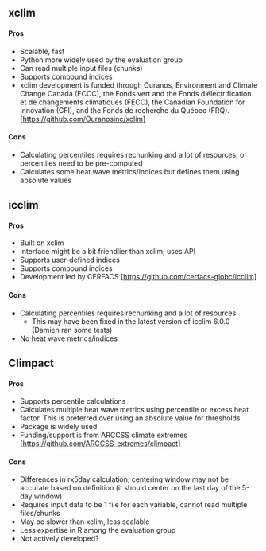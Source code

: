 ## xclim
#### Pros
- Scalable, fast
- Python more widely used by the evaluation group
- Can read multiple input files (chunks)
- Supports compound indices
- xclim development is funded through Ouranos, Environment and Climate Change Canada (ECCC), the Fonds vert and the Fonds d’électrification et de changements climatiques (FECC), the Canadian Foundation for Innovation (CFI), and the Fonds de recherche du Québec (FRQ). [https://github.com/Ouranosinc/xclim]

#### Cons
- Calculating percentiles requires rechunking and a lot of resources, or percentiles need to be pre-computed
- Calculates some heat wave metrics/indices but defines them using absolute values

## icclim
#### Pros
- Built on xclim
- Interface might be a bit friendlier than xclim, uses API
- Supports user-defined indices
- Supports compound indices
- Development led by CERFACS [https://github.com/cerfacs-globc/icclim]

#### Cons
- Calculating percentiles requires rechunking and a lot of resources
  - This may have been fixed in the latest version of icclim 6.0.0 (Damien ran some tests)
- No heat wave metrics/indices

## Climpact
#### Pros
- Supports percentile calculations
- Calculates multiple heat wave metrics using percentile or excess heat factor. This is preferred over using an absolute value for thresholds
- Package is widely used
- Funding/support is from ARCCSS climate extremes [https://github.com/ARCCSS-extremes/climpact]

#### Cons
- Differences in rx5day calculation, centering window may not be accurate based on definition (it should center on the last day of the 5-day window)
- Requires input data to be 1 file for each variable, cannot read multiple files/chunks
- May be slower than xclim, less scalable
- Less expertise in R among the evaluation group
- Not actively developed?
